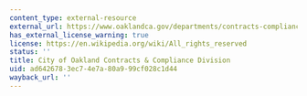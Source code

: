 ```yaml
---
content_type: external-resource
external_url: https://www.oaklandca.gov/departments/contracts-compliance
has_external_license_warning: true
license: https://en.wikipedia.org/wiki/All_rights_reserved
status: ''
title: City of Oakland Contracts & Compliance Division
uid: ad642678-3ec7-4e7a-80a9-99cf028c1d44
wayback_url: ''
---
```

